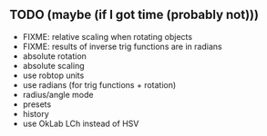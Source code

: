 ## TODO (maybe (if I got time (probably not)))
- FIXME: relative scaling when rotating objects
- FIXME: results of inverse trig functions are in radians
- absolute rotation
- absolute scaling
- use robtop units
- use radians (for trig functions + rotation)
- radius/angle mode
- presets
- history
- use OkLab LCh instead of HSV

